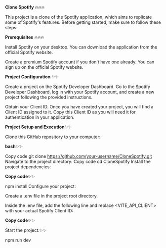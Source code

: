 **Clone Spotify** 🔥🔥🔥

This project is a clone of the Spotify application, which aims to replicate some of Spotify's features. Before getting started, make sure to follow these steps:

**Prerequisites** 🔥🔥🔥

Install Spotify on your desktop. You can download the application from the official Spotify website.

Create a premium Spotify account if you don't have one already. You can sign up on the official Spotify website.

**Project Configuration** ✨✨

Create a project on the Spotify Developer Dashboard. Go to the Spotify Developer Dashboard, log in with your Spotify account, and create a new project following the provided instructions.

Obtain your Client ID. Once you have created your project, you will find a Client ID assigned to it. Copy this Client ID as you will need it for authentication in your application.

**Project Setup and Execution**✨✨

Clone this GitHub repository to your computer:

**bash**✨✨

Copy code
git clone https://github.com/your-username/CloneSpotify.git
Navigate to the project directory:
Copy code
cd CloneSpotify
Install the project dependencies:

**Copy code**✨✨

npm install
Configure your project:

Create a .env file in the project root directory.

Inside the .env file, add the following line and replace <VITE_API_CLIENT> with your actual Spotify Client ID:

**Copy code**✨✨

Start the project:✨✨

npm run dev

